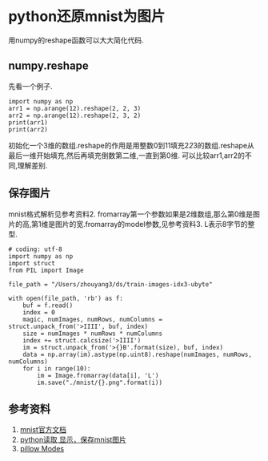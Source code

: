 # python还原mnist为图片
用numpy的reshape函数可以大大简化代码.

## numpy.reshape
先看一个例子.
```
import numpy as np
arr1 = np.arange(12).reshape(2, 2, 3)
arr2 = np.arange(12).reshape(2, 3, 2)
print(arr1)
print(arr2)
```
初始化一个3维的数组.reshape的作用是用整数0到11填充2*2*3的数组.reshape从最后一维开始填充,然后再填充倒数第二维,一直到第0维.
可以比较arr1,arr2的不同,理解差别.

## 保存图片
mnist格式解析见参考资料2. fromarray第一个参数如果是2维数组,那么第0维是图片的高,第1维是图片的宽.fromarray的model参数,见参考资料3.
L表示8字节的整型.
```
# coding: utf-8
import numpy as np
import struct
from PIL import Image

file_path = "/Users/zhouyang3/ds/train-images-idx3-ubyte"

with open(file_path, 'rb') as f:
    buf = f.read()
    index = 0
    magic, numImages, numRows, numColumns = struct.unpack_from('>IIII', buf, index)
    size = numImages * numRows * numColumns
    index += struct.calcsize('>IIII')
    im = struct.unpack_from('>{}B'.format(size), buf, index)
    data = np.array(im).astype(np.uint8).reshape(numImages, numRows, numColumns)
    for i in range(10):
        im = Image.fromarray(data[i], 'L')
        im.save("./mnist/{}.png".format(i))
```
## 参考资料
1. [mnist官方文档](!http://yann.lecun.com/exdb/mnist/)
1. [python读取,显示，保存mnist图片](!https://www.cnblogs.com/zhouyang209117/p/6436751.html)
1. [pillow Modes](!https://pillow.readthedocs.io/en/4.2.x/handbook/concepts.html#concept-modes)